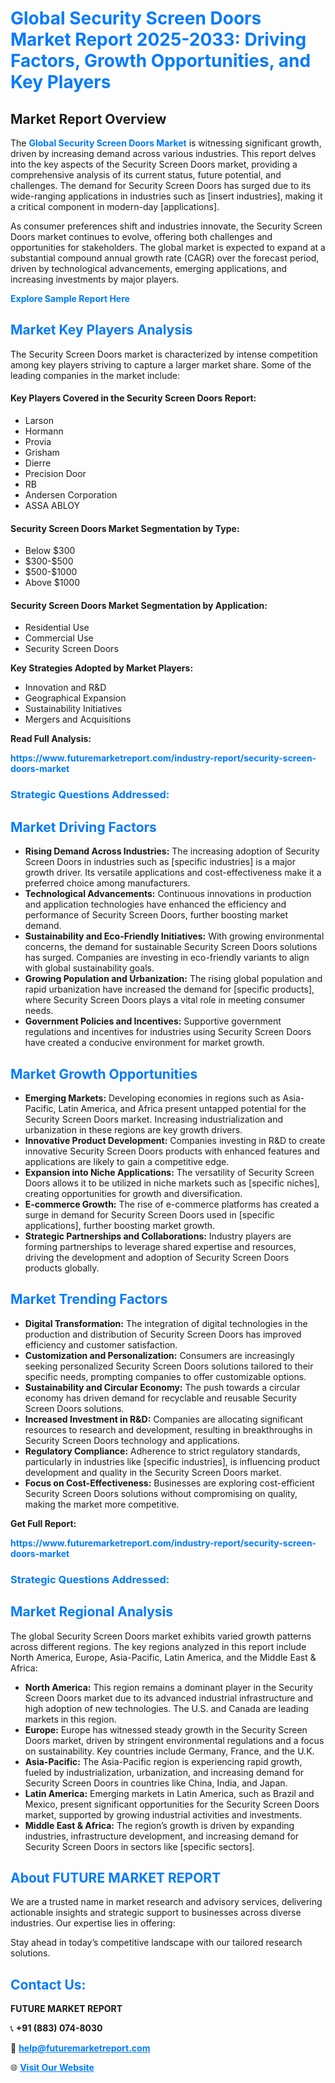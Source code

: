 <h1 style="color: #007BFF;">Global Security Screen Doors Market Report 2025-2033: Driving Factors, Growth Opportunities, and Key Players</h1>

<section id="overview">
<h2>Market Report Overview</h2>
<p>The <a href="https://www.futuremarketreport.com/industry-report/security-screen-doors-market" style="color: #007BFF; text-decoration: none;"><strong>Global Security Screen Doors Market</strong></a> is witnessing significant growth, driven by increasing demand across various industries. This report delves into the key aspects of the Security Screen Doors market, providing a comprehensive analysis of its current status, future potential, and challenges. The demand for Security Screen Doors has surged due to its wide-ranging applications in industries such as [insert industries], making it a critical component in modern-day [applications].</p>
<p>As consumer preferences shift and industries innovate, the Security Screen Doors market continues to evolve, offering both challenges and opportunities for stakeholders. The global market is expected to expand at a substantial compound annual growth rate (CAGR) over the forecast period, driven by technological advancements, emerging applications, and increasing investments by major players.</p>
</section>

<section id="overview">
<p><a href="https://www.futuremarketreport.com/request-sample/reportId=119881" style="color: #007BFF; text-decoration: none;"><strong>Explore Sample Report Here</strong></a></p>
</section>

<section id="key-players">
<h2 style="color: #007BFF;">Market Key Players Analysis</h2>
<p>The Security Screen Doors market is characterized by intense competition among key players striving to capture a larger market share. Some of the leading companies in the market include:</p>
<h4>Key Players Covered in the Security Screen Doors Report:</h4>
<ul><li>Larson</li><li>Hormann</li><li>Provia</li><li>Grisham</li><li>Dierre</li><li>Precision Door</li><li>RB</li><li>Andersen Corporation</li><li>ASSA ABLOY</li></ul>
<h4>Security Screen Doors Market Segmentation by Type:</h4>
<ul><li>Below $300</li><li>$300-$500</li><li>$500-$1000</li><li>Above $1000</li></ul>

<h4>Security Screen Doors Market Segmentation by Application:</h4>
<ul><li>Residential Use</li><li>Commercial Use</li><li>Security Screen Doors</li></ul>
<p><strong>Key Strategies Adopted by Market Players:</strong></p>
<ul>
<li>Innovation and R&D</li>
<li>Geographical Expansion</li>
<li>Sustainability Initiatives</li>
<li>Mergers and Acquisitions</li>
</ul>
</section>

<section>
<p><strong>Read Full Analysis: </strong></p><a href="https://www.futuremarketreport.com/industry-report/security-screen-doors-market" style="color: #007BFF; text-decoration: none;"><strong>https://www.futuremarketreport.com/industry-report/security-screen-doors-market</strong></a>
<h3 style="color: #007BFF;">Strategic Questions Addressed:</h3>
</section>

<section id="driving-factors">
<h2 style="color: #007BFF;">Market Driving Factors</h2>
<ul>
<li><strong>Rising Demand Across Industries:</strong> The increasing adoption of Security Screen Doors in industries such as [specific industries] is a major growth driver. Its versatile applications and cost-effectiveness make it a preferred choice among manufacturers.</li>
<li><strong>Technological Advancements:</strong> Continuous innovations in production and application technologies have enhanced the efficiency and performance of Security Screen Doors, further boosting market demand.</li>
<li><strong>Sustainability and Eco-Friendly Initiatives:</strong> With growing environmental concerns, the demand for sustainable Security Screen Doors solutions has surged. Companies are investing in eco-friendly variants to align with global sustainability goals.</li>
<li><strong>Growing Population and Urbanization:</strong> The rising global population and rapid urbanization have increased the demand for [specific products], where Security Screen Doors plays a vital role in meeting consumer needs.</li>
<li><strong>Government Policies and Incentives:</strong> Supportive government regulations and incentives for industries using Security Screen Doors have created a conducive environment for market growth.</li>
</ul>
</section>

<section id="growth-opportunities">
<h2 style="color: #007BFF;">Market Growth Opportunities</h2>
<ul>
<li><strong>Emerging Markets:</strong> Developing economies in regions such as Asia-Pacific, Latin America, and Africa present untapped potential for the Security Screen Doors market. Increasing industrialization and urbanization in these regions are key growth drivers.</li>
<li><strong>Innovative Product Development:</strong> Companies investing in R&D to create innovative Security Screen Doors products with enhanced features and applications are likely to gain a competitive edge.</li>
<li><strong>Expansion into Niche Applications:</strong> The versatility of Security Screen Doors allows it to be utilized in niche markets such as [specific niches], creating opportunities for growth and diversification.</li>
<li><strong>E-commerce Growth:</strong> The rise of e-commerce platforms has created a surge in demand for Security Screen Doors used in [specific applications], further boosting market growth.</li>
<li><strong>Strategic Partnerships and Collaborations:</strong> Industry players are forming partnerships to leverage shared expertise and resources, driving the development and adoption of Security Screen Doors products globally.</li>
</ul>
</section>

<section id="trending-factors">
<h2 style="color: #007BFF;">Market Trending Factors</h2>
<ul>
<li><strong>Digital Transformation:</strong> The integration of digital technologies in the production and distribution of Security Screen Doors has improved efficiency and customer satisfaction.</li>
<li><strong>Customization and Personalization:</strong> Consumers are increasingly seeking personalized Security Screen Doors solutions tailored to their specific needs, prompting companies to offer customizable options.</li>
<li><strong>Sustainability and Circular Economy:</strong> The push towards a circular economy has driven demand for recyclable and reusable Security Screen Doors solutions.</li>
<li><strong>Increased Investment in R&D:</strong> Companies are allocating significant resources to research and development, resulting in breakthroughs in Security Screen Doors technology and applications.</li>
<li><strong>Regulatory Compliance:</strong> Adherence to strict regulatory standards, particularly in industries like [specific industries], is influencing product development and quality in the Security Screen Doors market.</li>
<li><strong>Focus on Cost-Effectiveness:</strong> Businesses are exploring cost-efficient Security Screen Doors solutions without compromising on quality, making the market more competitive.</li>
</ul>
</section>

<section>
<p><strong>Get Full Report: </strong></p><a href="https://www.futuremarketreport.com/industry-report/security-screen-doors-market" style="color: #007BFF; text-decoration: none;"><strong>https://www.futuremarketreport.com/industry-report/security-screen-doors-market</strong></a>
<h3 style="color: #007BFF;">Strategic Questions Addressed:</h3>
</section>


<section id="regional-analysis">
<h2 style="color: #007BFF;">Market Regional Analysis</h2>
<p>The global Security Screen Doors market exhibits varied growth patterns across different regions. The key regions analyzed in this report include North America, Europe, Asia-Pacific, Latin America, and the Middle East & Africa:</p>
<ul>
<li><strong>North America:</strong> This region remains a dominant player in the Security Screen Doors market due to its advanced industrial infrastructure and high adoption of new technologies. The U.S. and Canada are leading markets in this region.</li>
<li><strong>Europe:</strong> Europe has witnessed steady growth in the Security Screen Doors market, driven by stringent environmental regulations and a focus on sustainability. Key countries include Germany, France, and the U.K.</li>
<li><strong>Asia-Pacific:</strong> The Asia-Pacific region is experiencing rapid growth, fueled by industrialization, urbanization, and increasing demand for Security Screen Doors in countries like China, India, and Japan.</li>
<li><strong>Latin America:</strong> Emerging markets in Latin America, such as Brazil and Mexico, present significant opportunities for the Security Screen Doors market, supported by growing industrial activities and investments.</li>
<li><strong>Middle East & Africa:</strong> The region’s growth is driven by expanding industries, infrastructure development, and increasing demand for Security Screen Doors in sectors like [specific sectors].</li>
</ul>
</section>

<footer>
<h2 style="color: #007BFF;">About FUTURE MARKET REPORT</h2>
<p>We are a trusted name in market research and advisory services, delivering actionable insights and strategic support to businesses across diverse industries. Our expertise lies in offering:</p>

<p>Stay ahead in today’s competitive landscape with our tailored research solutions.</p>

<h2 style="color: #007BFF;">Contact Us:</h2>
<p><strong>FUTURE MARKET REPORT</strong></p>
<p>📞 <strong>+91 (883) 074-8030</strong></p>
<p>📧 <strong><a href="mailto:help@futuremarketreport.com" style="color: #007BFF;">help@futuremarketreport.com</a></strong></p>
<p>🌐 <strong><a href="https://www.futuremarketreport.com/" style="color: #007BFF;">Visit Our Website</a></strong></p>
</footer>